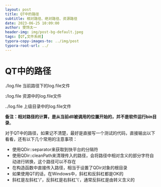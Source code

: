 ```yaml
---
layout: post
title: QT中的路径
subtitle: 相对路径、绝对路径、资源路径
date: 2023-06-25 10:09:00
author: 雯饰太一
header-img: img/post-bg-default.jpeg
tags: [QT,文件系统]
typora-copy-images-to: ../img/post
typora-root-url: ../
---
```


# QT中的路径

./log.file  当前路径下的log.file文件

:/log.file  资源中的log.file文件

../log.file 上级目录中的log.file文件

**备注：相对路径的计算，是从当前dll被调用的位置开始的，并不是软件运行bin目录**。

对于QT中的路径，如果记不清楚，最好是直接写一个测试的代码，直接输出以下看看，还有以下几个常用的注意事项：

- 使用QDir::separator来获取到快平台的分隔符
- 使用QDir::cleanPath来清理传入的路径，会将路径中相对含义的部分字符自动进行转换，这个路径可以不存在
- 在构造函数中直接传入路径，相当于设置了QDir对象的根目录
- 如果使用QT的话，在Windows中，斜杠和反斜杠都是OK的
- 斜杠是左斜杠'/'，反斜杠是右斜杠'\\'，通常反斜杠是由转义含义的